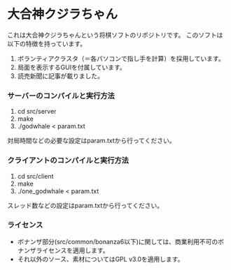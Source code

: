 # 大合神クジラちゃん #

これは大合神クジラちゃんという将棋ソフトのリポジトリです。
このソフトは以下の特徴を持っています。

1. ボランティアクラスタ（＝各パソコンで指し手を計算）を採用しています。
2. 局面を表示するGUIを付属しています。
3. 読売新聞に記事が載りました。

### サーバーのコンパイルと実行方法 ###

1. cd src/server
2. make
3. ./godwhale < param.txt

対局時間などの必要な設定はparam.txtから行ってください。

### クライアントのコンパイルと実行方法 ###

1. cd src/client
2. make
3. ./one_godwhale < param.txt
 
スレッド数などの設定はparam.txtから行ってください。

### ライセンス ###

* ボナンザ部分(src/common/bonanza6以下)に関しては、商業利用不可のボナンザライセンスを適用します。
* それ以外のソース、素材についてはGPL v3.0を適用します。

